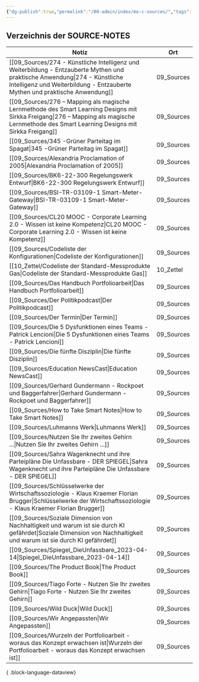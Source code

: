 ```yaml
---
{"dg-publish":true,"permalink":"/00-admin/index/mo-c-sources/","tags":["class/index"],"noteIcon":""}
---
```


 
## Verzeichnis der SOURCE-NOTES

| Notiz                                                                                                                                                                                                        | Ort        |
| ------------------------------------------------------------------------------------------------------------------------------------------------------------------------------------------------------------ | ---------- |
| [[09_Sources/274 - Künstliche Intelligenz und Weiterbildung - Entzauberte Mythen und praktische Anwendung\|274 - Künstliche Intelligenz und Weiterbildung - Entzauberte Mythen und praktische Anwendung]] | 09_Sources |
| [[09_Sources/276 – Mapping als magische Lernmethode des Smart Learning Designs mit Sirkka Freigang\|276 – Mapping als magische Lernmethode des Smart Learning Designs mit Sirkka Freigang]]               | 09_Sources |
| [[09_Sources/345 -Grüner Parteitag im Spagat\|345 -Grüner Parteitag im Spagat]]                                                                                                                           | 09_Sources |
| [[09_Sources/Alexandria Proclamation of 2005\|Alexandria Proclamation of 2005]]                                                                                                                           | 09_Sources |
| [[09_Sources/BK6-22-300 Regelungswerk Entwurf\|BK6-22-300 Regelungswerk Entwurf]]                                                                                                                         | 09_Sources |
| [[09_Sources/BSI-TR-03109-1 Smart-Meter-Gateway\|BSI-TR-03109-1 Smart-Meter-Gateway]]                                                                                                                     | 09_Sources |
| [[09_Sources/CL20 MOOC - Corporate Learning 2.0 - Wissen ist keine Kompetenz\|CL20 MOOC - Corporate Learning 2.0 - Wissen ist keine Kompetenz]]                                                           | 09_Sources |
| [[09_Sources/Codeliste der Konfigurationen\|Codeliste der Konfigurationen]]                                                                                                                               | 09_Sources |
| [[10_Zettel/Codeliste der Standard-Messprodukte Gas\|Codeliste der Standard-Messprodukte Gas]]                                                                                                            | 10_Zettel  |
| [[09_Sources/Das Handbuch Portfolioarbeit\|Das Handbuch Portfolioarbeit]]                                                                                                                                 | 09_Sources |
| [[09_Sources/Der Politikpodcast\|Der Politikpodcast]]                                                                                                                                                     | 09_Sources |
| [[09_Sources/Der Termin\|Der Termin]]                                                                                                                                                                     | 09_Sources |
| [[09_Sources/Die 5 Dysfunktionen eines Teams - Patrick Lencioni\|Die 5 Dysfunktionen eines Teams - Patrick Lencioni]]                                                                                     | 09_Sources |
| [[09_Sources/Die fünfte Disziplin\|Die fünfte Disziplin]]                                                                                                                                                 | 09_Sources |
| [[09_Sources/Education NewsCast\|Education NewsCast]]                                                                                                                                                     | 09_Sources |
| [[09_Sources/Gerhard Gundermann - Rockpoet und Baggerfahrer\|Gerhard Gundermann - Rockpoet und Baggerfahrer]]                                                                                             | 09_Sources |
| [[09_Sources/How to Take Smart Notes\|How to Take Smart Notes]]                                                                                                                                           | 09_Sources |
| [[09_Sources/Luhmanns Werk\|Luhmanns Werk]]                                                                                                                                                               | 09_Sources |
| [[09_Sources/Nutzen Sie Ihr zweites Gehirn ...\|Nutzen Sie Ihr zweites Gehirn ...]]                                                                                                                       | 09_Sources |
| [[09_Sources/Sahra Wagenknecht und ihre Parteipläne Die Unfassbare - DER SPIEGEL\|Sahra Wagenknecht und ihre Parteipläne Die Unfassbare - DER SPIEGEL]]                                                   | 09_Sources |
| [[09_Sources/Schlüsselwerke der Wirtschaftssoziologie - Klaus Kraemer Florian Brugger\|Schlüsselwerke der Wirtschaftssoziologie - Klaus Kraemer Florian Brugger]]                                         | 09_Sources |
| [[09_Sources/Soziale Dimension von Nachhaltigkeit und warum ist sie durch KI gefährdet\|Soziale Dimension von Nachhaltigkeit und warum ist sie durch KI gefährdet]]                                       | 09_Sources |
| [[09_Sources/Spiegel_DieUnfassbare_2023-04-14\|Spiegel_DieUnfassbare_2023-04-14]]                                                                                                                         | 09_Sources |
| [[09_Sources/The Product Book\|The Product Book]]                                                                                                                                                         | 09_Sources |
| [[09_Sources/Tiago Forte - Nutzen Sie Ihr zweites Gehirn\|Tiago Forte - Nutzen Sie Ihr zweites Gehirn]]                                                                                                   | 09_Sources |
| [[09_Sources/Wild Duck\|Wild Duck]]                                                                                                                                                                       | 09_Sources |
| [[09_Sources/Wir Angepassten\|Wir Angepassten]]                                                                                                                                                           | 09_Sources |
| [[09_Sources/Wurzeln der Portfolioarbeit - woraus das Konzept erwachsen ist\|Wurzeln der Portfolioarbeit - woraus das Konzept erwachsen ist]]                                                             | 09_Sources |

{ .block-language-dataview}


